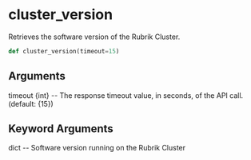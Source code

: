 # cluster_version

Retrieves the software version of the Rubrik Cluster.

```py
def cluster_version(timeout=15)
```

## Arguments
timeout {int} -- The response timeout value, in seconds, of the API call. (default: {15})


## Keyword Arguments
dict -- Software version running on the Rubrik Cluster



